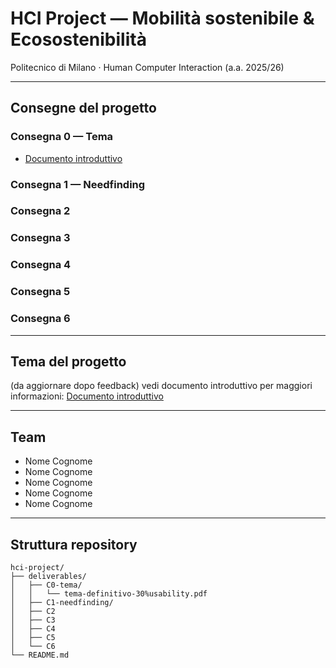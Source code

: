 # HCI Project — Mobilità sostenibile & Ecosostenibilità  
Politecnico di Milano · Human Computer Interaction (a.a. 2025/26)  

---

## Consegne del progetto

### Consegna 0 — Tema
- [Documento introduttivo](./deliverables/C0-tema/tema-definitivo-30%usability.pdf)

### Consegna 1 — Needfinding

### Consegna 2

### Consegna 3

### Consegna 4

### Consegna 5

### Consegna 6

---

## Tema del progetto

(da aggiornare dopo feedback) vedi documento introduttivo per maggiori informazioni: 
[Documento introduttivo](./deliverables/C0-tema/tema-definitivo-30%usability.pdf)

---

## Team
- Nome Cognome
- Nome Cognome
- Nome Cognome
- Nome Cognome 
- Nome Cognome 

---

## Struttura repository
```text
hci-project/
├── deliverables/
│   ├── C0-tema/
│   │   └── tema-definitivo-30%usability.pdf
│   ├── C1-needfinding/
│   ├── C2
│   ├── C3
│   ├── C4
│   ├── C5
│   └── C6
└── README.md
```
